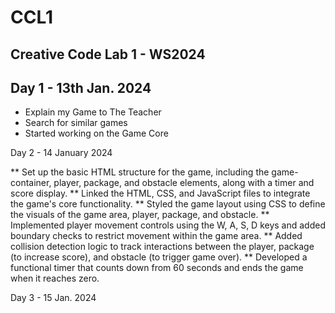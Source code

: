 # CCL1
## Creative Code Lab 1 - WS2024

## Day 1 - 13th Jan. 2024

* Explain my Game to The Teacher
* Search for similar games
* Started working on the Game Core

Day 2 - 14 January 2024

** Set up the basic HTML structure for the game, including the game-container, player, package, and obstacle elements, along with a timer and score display.
** Linked the HTML, CSS, and JavaScript files to integrate the game's core functionality.
** Styled the game layout using CSS to define the visuals of the game area, player, package, and obstacle.
** Implemented player movement controls using the W, A, S, D keys and added boundary checks to restrict movement within the game area.
** Added collision detection logic to track interactions between the player, package (to increase score), and obstacle (to trigger game over).
** Developed a functional timer that counts down from 60 seconds and ends the game when it reaches zero.

Day 3 - 15 Jan. 2024
